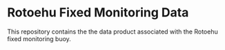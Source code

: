# Rotoehu Fixed Monitoring Data

This repository contains the the data product associated with the Rotoehu fixed
monitoring buoy.
